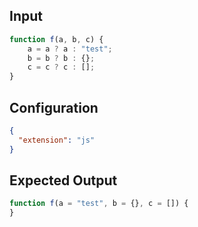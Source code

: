 
## Input
```javascript input
function f(a, b, c) {
    a = a ? a : "test";
    b = b ? b : {};
    c = c ? c : [];
}
```

## Configuration
```json configuration
{
  "extension": "js"
}
```

## Expected Output
```javascript expected output
function f(a = "test", b = {}, c = []) {
}
```
